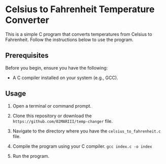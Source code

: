 # Celsius to Fahrenheit Temperature Converter

This is a simple C program that converts temperatures from Celsius to Fahrenheit. Follow the instructions below to use the program.

## Prerequisites

Before you begin, ensure you have the following:

- A C compiler installed on your system (e.g., GCC).

## Usage

1. Open a terminal or command prompt.

2. Clone this repository or download the `https://github.com/02MARIII/temp-changer` file.

3. Navigate to the directory where you have the `celsius_to_fahrenheit.c` file.

4. Compile the program using your C compiler.
   `gcc index.c -o index`

5. Run the program.

<img align="center" src="https://static01.nyt.com/newsgraphics/2018/09/28/ipcc-1-5-report/160f16aea85341d46e2200746d961c3be9b7e331/Chart_lg.gif" alt="" />
